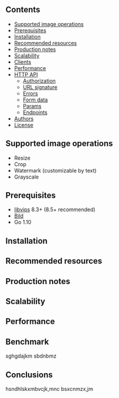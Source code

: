 ## Contents

- [Supported image operations](#supported-image-operations)
- [Prerequisites](#prerequisites)
- [Installation](#installation)
- [Recommended resources](#recommended-resources)
- [Production notes](#production-notes)
- [Scalability](#scalability)
- [Clients](#clients)
- [Performance](#performance)
- [HTTP API](#http-api)
  - [Authorization](#authorization)
  - [URL signature](#url-signature)
  - [Errors](#errors)
  - [Form data](#form-data)
  - [Params](#params)
  - [Endpoints](#get-)
- [Authors](#authors)
- [License](#license)

## Supported image operations

- Resize
- Crop
- Watermark (customizable by text)
- Grayscale


## Prerequisites

- [libvips](https://github.com/jcupitt/libvips) 8.3+ (8.5+ recommended)
- [Bild](http://github.com/anthonynsimon/bild)
- Go 1.10

## Installation



## Recommended resources



## Production notes



## Scalability



## Performance


## Benchmark
sghgdajkm sbdnbmz


## Conclusions
hsndhlskxmbvcjk,mnc bsxcnmzx,jm
